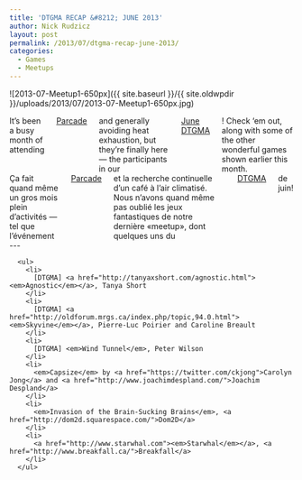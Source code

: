 ```yaml
---
title: 'DTGMA RECAP &#8212; JUNE 2013'
author: Nick Rudzicz
layout: post
permalink: /2013/07/dtgma-recap-june-2013/
categories:
  - Games
  - Meetups
---
```

![2013-07-Meetup1-650px]({{ site.baseurl }}/{{ site.oldwpdir }}/uploads/2013/07/2013-07-Meetup1-650px.jpg)

<div class="large-6 columns ">
It&#8217;s been a busy month of attending <a href="https://www.facebook.com/events/485016204923131/">Parcade</a> and generally avoiding heat exhaustion, but they&#8217;re finally here &#8212; the participants in our <a href="http://oldforum.mrgs.ca/index.php/topic,91.0.html">June DTGMA</a>! Check &#8216;em out, along with some of the other wonderful games shown earlier this month.
</div><div class="large-6 columns ">
&Ccedil;a fait quand m&ecirc;me un gros mois plein d&#8217;activit&eacute;s &#8212; tel que l&#8217;&eacute;v&eacute;nement <a href="https://www.facebook.com/events/485016204923131/">Parcade</a> et la recherche continuelle d&#8217;un caf&eacute; &agrave; l&#8217;air climatis&eacute;. Nous n&#8217;avons quand m&ecirc;me pas oubli&eacute; les jeux fantastiques de notre derni&egrave;re &laquo;meetup&raquo;, dont quelques uns du <a href="http://oldforum.mrgs.ca/index.php/topic,91.0.html">DTGMA</a> de juin!
 </div>
---
      
      <ul>
        <li>
          [DTGMA] <a href="http://tanyaxshort.com/agnostic.html"><em>Agnostic</em></a>, Tanya Short
        </li>
        <li>
          [DTGMA] <a href="http://oldforum.mrgs.ca/index.php/topic,94.0.html"><em>Skyvine</em></a>, Pierre-Luc Poirier and Caroline Breault
        </li>
        <li>
          [DTGMA] <em>Wind Tunnel</em>, Peter Wilson
        </li>
        <li>
          <em>Capsize</em> by <a href="https://twitter.com/ckjong">Carolyn Jong</a> and <a href="http://www.joachimdespland.com/">Joachim Despland</a>
        </li>
        <li>
          <em>Invasion of the Brain-Sucking Brains</em>, <a href="http://dom2d.squarespace.com/">Dom2D</a>
        </li>
        <li>
          <a href="http://www.starwhal.com"><em>Starwhal</em></a>, <a href="http://www.breakfall.ca/">Breakfall</a>
        </li>
      </ul>
&nbsp;
